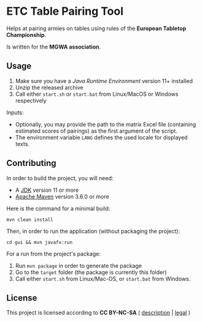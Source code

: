 # ETC Table Pairing Tool

Helps at pairing armies on tables using rules of the **European Tabletop Championship**.

Is written for the **MGWA association**.

## Usage

1. Make sure you have a *Java Runtime Environment* version 11+ installed
2. Unzip the released archive
3. Call either `start.sh` or `start.bat` from Linux/MacOS or Windows respectively

Inputs:

* Optionally, you may provide the path to the matrix Excel file (containing estimated scores of pairings) as the first argument of the script. 
* The environment variable `LANG` defines the used locale for displayed texts.

## Contributing

In order to build the project, you will need:
* A [JDK](https://jdk.java.net/) version 11 or more
* [Apache Maven](https://maven.apache.org/) version 3.6.0 or more

Here is the command for a minimal build:

    mvn clean install

Then, in order to run the application (without packaging the project):

    cd gui && mvn javafx:run

For a run from the project's package:

1. Run `mvn package` in order to generate the package
2. Go to the `target` folder (the package is currently this folder)
3. Call either `start.sh` from Linux/Mac-OS, or `start.bat` from Windows.

## License

This project is licensed according to **CC BY-NC-SA** ( [description](https://creativecommons.org/licenses/by-nc-sa/4.0/) | [legal](https://creativecommons.org/licenses/by-nc-sa/4.0/legalcode) )
